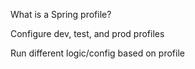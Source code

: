 What is a Spring profile?

Configure dev, test, and prod profiles

Run different logic/config based on profile
